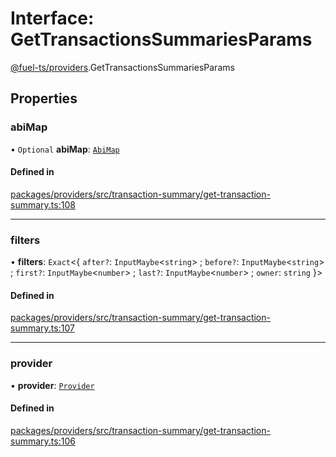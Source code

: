 # Interface: GetTransactionsSummariesParams

[@fuel-ts/providers](/api/Providers/index.md).GetTransactionsSummariesParams

## Properties

### abiMap

• `Optional` **abiMap**: [`AbiMap`](/api/Providers/index.md#abimap)

#### Defined in

[packages/providers/src/transaction-summary/get-transaction-summary.ts:108](https://github.com/FuelLabs/fuels-ts/blob/c441653b/packages/providers/src/transaction-summary/get-transaction-summary.ts#L108)

___

### filters

• **filters**: `Exact`&lt;{ `after?`: `InputMaybe`&lt;`string`\> ; `before?`: `InputMaybe`&lt;`string`\> ; `first?`: `InputMaybe`&lt;`number`\> ; `last?`: `InputMaybe`&lt;`number`\> ; `owner`: `string`  }\>

#### Defined in

[packages/providers/src/transaction-summary/get-transaction-summary.ts:107](https://github.com/FuelLabs/fuels-ts/blob/c441653b/packages/providers/src/transaction-summary/get-transaction-summary.ts#L107)

___

### provider

• **provider**: [`Provider`](/api/Providers/Provider.md)

#### Defined in

[packages/providers/src/transaction-summary/get-transaction-summary.ts:106](https://github.com/FuelLabs/fuels-ts/blob/c441653b/packages/providers/src/transaction-summary/get-transaction-summary.ts#L106)
